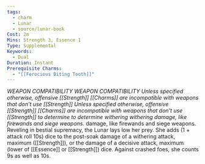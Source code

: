 ```yaml
---
tags:
  - charm
  - Lunar
  - source/lunar-book
Cost: 2m
Mins: Strength 3, Essence 1
Type: Supplemental
Keywords:
  - Dual
Duration: Instant
Prerequisite Charms:
  - "[[Ferocious Biting Tooth]]"
---
```

*WEAPON COMPATIBILITY WEAPON COMPATIBILITY Unless specified otherwise, offensive [[Strength]] [[Charms]] are incompatible with weapons that don’t use [[Strength]] Unless specified otherwise, offensive [[Strength]] [[Charms]] are incompatible with weapons that don’t use [[Strength]] to determine to determine withering withering damage, like firewands and siege weapons.*
damage, like firewands and siege weapons. Reveling in bestial supremacy, the Lunar lays low her prey. She adds (1 + attack roll 10s) dice to the post-soak damage of a withering attack, maximum ([[Strength]]), or the damage of a decisive attack, maximum (lower of [[Essence]] or [[Strength]]) dice. Against crashed foes, she counts 9s as well as 10s.
